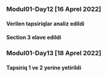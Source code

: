 ### Modul01-Day12 [16 Aprel 2022]

#### Verilen tapsiriqlar analiz edildi

#### Section 3 elave edildi

### Modul01-Day13 [18 Aprel 2022]

#### Tapsiriq 1 ve 2 yerine yetirildi